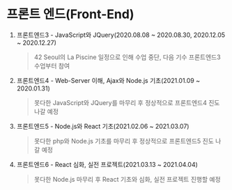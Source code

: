 # 프론트 엔드(Front-End)
1. 프론트엔드3 - JavaScript와 JQuery(2020.08.08 ~ 2020.08.30, 2020.12.05 ~ 2020.12.27)
    > 42 Seoul의 La Piscine 일정으로 인해 수업 중단, 다음 기수 프론트엔드3 수업부터 참여
2. 프론트엔드4 - Web-Server 이해, Ajax와 Node.js 기초(2021.01.09 ~ 2020.01.31)
    > 못다한 JavaScript와 JQuery를 마무리 후 정상적으로 프론트엔드4 진도 나갈 예정
3. 프론트엔드5 - Node.js와 React 기초(2021.02.06 ~ 2021.03.07)
    > 못다한 php와 Node.js 기초를 마무리 후 정상적으로 프론트엔드5 진도 나갈 예정
4. 프론트엔드6 - React 심화, 실전 프로젝트(2021.03.13 ~ 2021.04.04)
    > 못다한 Node.js 마무리 후 React 기초와 심화, 실전 프로젝트 진행할 예정
